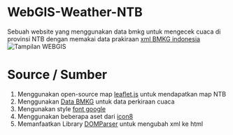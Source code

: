 # WebGIS-Weather-NTB
Sebuah website yang menggunakan data bmkg untuk mengecek cuaca di provinsi NTB dengan memakai data prakiraan [xml BMKG indonesia](https://data.bmkg.go.id/prakiraan-cuaca/) <br>
![Tampilan WEBGIS](https://github.com/Renocalvo/WebGIS-Weather-NTB/assets/148413375/f34063e2-1a5b-4e02-a68d-3bda2cdce3c1)

# Source / Sumber 
1. Menggunakan open-source map  [leaflet.js](https://leafletjs.com/) untuk mendapatkan map NTB
2. Menggunakan [Data BMKG](https://data.bmkg.go.id/) untuk data perkiraan cuaca
3. Mengunakan style [font google](https://fonts.google.com/) 
4. Menggunakan beberapa aset dari [icon8](https://icons8.com/)
5. Memanfaatkan Library [DOMParser](https://developer.mozilla.org/en-US/docs/Web/API/DOMParser) untuk mengubah xml ke html

   
